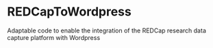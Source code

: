 # REDCapToWordpress
Adaptable code to enable the integration of the REDCap research data capture platform with Wordpress
